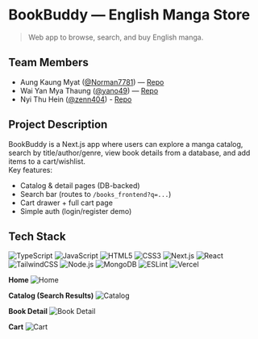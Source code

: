 # BookBuddy — English Manga Store

> Web app to browse, search, and buy English manga.

## Team Members
- Aung Kaung Myat ([@Norman7781](https://github.com/Norman7781)) — [Repo](https://github.com/Norman7781/Book_Buddy)
- Wai Yan Mya Thaung ([@yano49](https://github.com/yano49)) — [Repo](https://github.com/yano49/yano49.github.io.git)
- Nyi Thu Hein ([@zenn404](https://github.com/zenn404)) - [Repo](https://github.com/zenn404/zenn404.github.io.git)

## Project Description
BookBuddy is a Next.js app where users can explore a manga catalog, search by title/author/genre, view book details from a database, and add items to a cart/wishlist.  
Key features:
- Catalog & detail pages (DB-backed)
- Search bar (routes to `/books_frontend?q=...`)
- Cart drawer + full cart page
- Simple auth (login/register demo)

## Tech Stack
![TypeScript](https://img.shields.io/badge/TypeScript-3178C6?logo=typescript&logoColor=white)
![JavaScript](https://img.shields.io/badge/JavaScript-F7DF1E?logo=javascript&logoColor=black)
![HTML5](https://img.shields.io/badge/HTML5-E34F26?logo=html5&logoColor=white)
![CSS3](https://img.shields.io/badge/CSS3-1572B6?logo=css3&logoColor=white)
![Next.js](https://img.shields.io/badge/Next.js-000?logo=next.js&logoColor=white)
![React](https://img.shields.io/badge/React-20232A?logo=react&logoColor=61DAFB)
![TailwindCSS](https://img.shields.io/badge/Tailwind-06B6D4?logo=tailwindcss&logoColor=white)
![Node.js](https://img.shields.io/badge/Node.js-339933?logo=nodedotjs&logoColor=white)
![MongoDB](https://img.shields.io/badge/MongoDB-4EA94B?logo=mongodb&logoColor=white)
![ESLint](https://img.shields.io/badge/ESLint-4B32C3?logo=eslint&logoColor=white)
![Vercel](https://img.shields.io/badge/Vercel-000?logo=vercel&logoColor=white)

**Home**
![Home](docs/screenshots/home.png)

**Catalog (Search Results)**
![Catalog](docs/screenshots/catalog.png)

**Book Detail**
![Book Detail](docs/screenshots/book-detail.png)

**Cart**
![Cart](docs/screenshots/cart.png)
